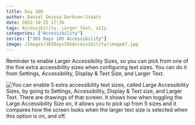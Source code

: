 ```yaml
---
title: Day 160
author: Daniel Devesa Derksen-Staats
date: 2022-10-25 17:36
tags: Accessibility, Larger Text, a11y
categories: ["Accessibility"]
series: ["365 Days iOS Accessibility"]
image: /Images/365DaysIOSAccessibility/image67.jpg
---
```


Reminder to enable Larger Accessibility Sizes, so you can pick from one of the five extra accessibility sizes when configuring text sizes. You can do it from Settings, Accessibility, Display &amp; Text Size, and Larger Text.

![You can enable 5 extra accessibility text sizes, called Large Accessibility Sizes, by going to Settings, Accessibility, Display & Text size, and Larger Text. There are drawings of that screen. It shows how when toggling the Large Accessibility Size on, it allows you to pick up from 5 sizes and it compares how the screen looks when the larger text size is selected when this option is on, and off.](/Images/365DaysIOSAccessibility/image67.jpg)